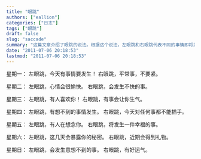 ```yaml
---
title: "眼跳"
authors: ["eallion"]
categories: ["日志"]
tags: ["眼跳"]
draft: false
slug: "saccade"
summary: "这篇文章介绍了眼跳的说法。根据这个说法，左眼跳和右眼跳代表不同的事情即将发生。星期一至星期日的不同眼跳所代表的意义分别是：有事情要发生、心情愉快、有人喜欢你、有想不到的事情发生、有人在想念你、会暴露秘密、会发生意想不到的事，以及有好运气。"
date: "2011-07-06 20:18:53"
lastmod: "2011-07-06 20:18:53"
---
```


星期一：
左眼跳，今天有事情要发生！
右眼跳，平常事，不要紧。

星期二：
左眼跳，心情会很愉快。
右眼跳，会发生不快的事。

星期三：
左眼跳，有人喜欢你！
右眼跳，有事会让你生气。

星期四：
左眼跳，有想不到的事情发生。
右眼跳，今天对任何事都不能插手。

星期五：
左眼跳，有人在想念你。
右眼跳，将发生一件幸福的事。

星期六：
左眼跳，这几天会暴露你的秘密。
右眼跳，近期会得到礼物。

星期日：
左眼跳，会发生意想不到的事。
右眼跳，有好运气。
